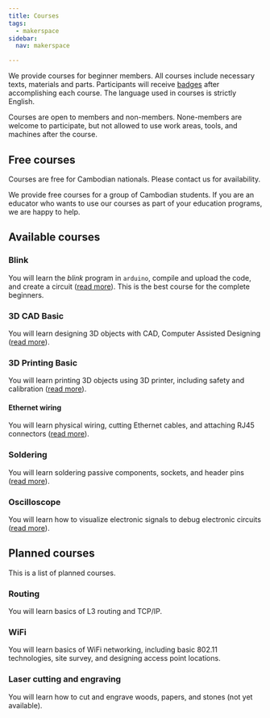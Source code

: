 ```yaml
---
title: Courses
tags:
  - makerspace
sidebar:
  nav: makerspace

---
```


We provide courses for beginner members. All courses include necessary
texts, materials and parts. Participants will receive [badges](../badges) after
accomplishing each course. The language used in courses is strictly English.

Courses are open to members and non-members. None-members are welcome to
participate, but not allowed to use work areas, tools, and machines after the
course.

## Free courses

Courses are free for Cambodian nationals. Please contact us for availability.

We provide free courses for a group of Cambodian students. If you are an
educator who wants to use our courses as part of your education programs, we
are happy to help.

## Available courses

### Blink

You will learn the _blink_ program in `arduino`, compile and upload the code,
and create a circuit ([read more](Blink)). This is the best course for the
complete beginners.

### 3D CAD Basic

You will learn designing 3D objects with CAD, Computer Assisted Designing
([read more](3D_CAD_Basic)).

### 3D Printing Basic

You will learn printing 3D objects using 3D printer, including safety and
calibration ([read more](3D_Printing_Basic)).

#### Ethernet wiring

You will learn physical wiring, cutting Ethernet cables, and attaching RJ45
connectors ([read more](Ethernet_wiring)).

### Soldering

You will learn soldering passive components, sockets, and header pins ([read
more](Soldering)).

### Oscilloscope

You will learn how to visualize electronic signals to debug electronic
circuits ([read more](Oscilloscope)).

## Planned courses

This is a list of planned courses.

### Routing

You will learn basics of L3 routing and TCP/IP.

### WiFi

You will learn basics of WiFi networking, including basic 802.11 technologies,
site survey, and designing access point locations.

### Laser cutting and engraving

You will learn how to cut and engrave woods, papers, and stones (not yet
available).
